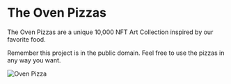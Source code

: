 # The Oven Pizzas

The Oven Pizzas are a unique 10,000 NFT Art Collection inspired by our favorite food.

Remember this project is in the public domain. Feel free to use the pizzas in any way you want.

![Oven Pizza](https://github.com/gundurraga/theovenpizzas/blob/main/764.png?raw=true)

